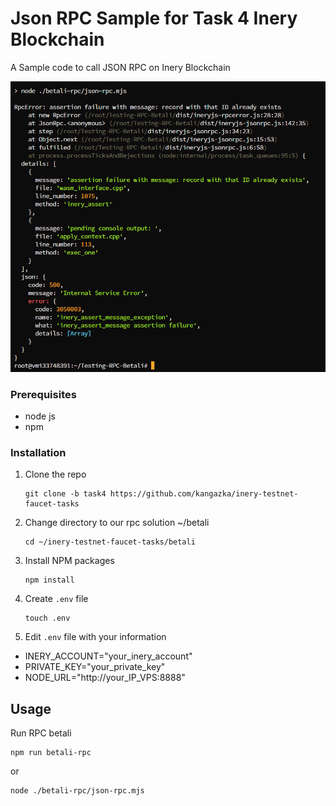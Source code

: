 # Json RPC Sample for Task 4 Inery Blockchain
A Sample code to call JSON RPC on Inery Blockchain

![](images/betali.png)

### Prerequisites

- node js
- npm

### Installation

1. Clone the repo

   ```
   git clone -b task4 https://github.com/kangazka/inery-testnet-faucet-tasks
   ```

2. Change directory to our rpc solution ~/betali

   ```
   cd ~/inery-testnet-faucet-tasks/betali
   ```

3. Install NPM packages

   ```
   npm install
   ```

4. Create `.env` file

   ```
   touch .env
   ```

5. Edit ```.env``` file with your information

- INERY_ACCOUNT="your_inery_account"
- PRIVATE_KEY="your_private_key"
- NODE_URL="http://your_IP_VPS:8888"

## Usage

Run RPC betali

```
npm run betali-rpc
```
or
```
node ./betali-rpc/json-rpc.mjs
```
